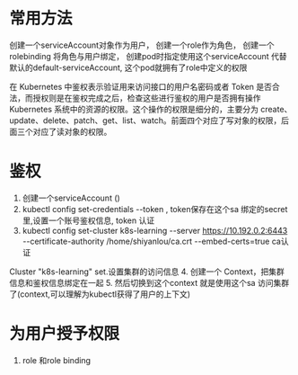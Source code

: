 # 常用方法

创建一个serviceAccount对象作为用户， 创建一个role作为角色， 创建一个rolebinding 将角色与用户绑定， 创建pod时指定使用这个serviceAccount 代替默认的default-serviceAccount, 这个pod就拥有了role中定义的权限

在 Kubernetes 中鉴权表示验证用来访问接口的用户名密码或者 Token 是否合法，而授权则是在鉴权完成之后，检查这些进行鉴权的用户是否拥有操作 Kubernetes 系统中的资源的权限。这个操作的权限是细分的，主要分为 create、update、delete、patch、get、list、watch。前面四个对应了写对象的权限，后面三个对应了读对象的权限。


# 鉴权
1. 创建一个serviceAccount ()
2. kubectl config set-credentials <mysa> --token <TokenOfSecret>,  token保存在这个sa 绑定的secret里,设置一个账号鉴权信息,    token 认证
3. kubectl config set-cluster k8s-learning --server https://10.192.0.2:6443 --certificate-authority /home/shiyanlou/ca.crt --embed-certs=true    ca认证

Cluster "k8s-learning" set.设置集群的访问信息
4. 创建一个 Context，把集群信息和鉴权信息绑定在一起
5. 然后切换到这个context 就是使用这个sa 访问集群了(context,可以理解为kubectl获得了用户的上下文)

# 为用户授予权限
1.  role  和role binding